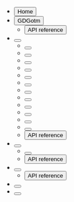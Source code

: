 <!--

If you need to add a new article, add it to the list below. For example, if your article is called "My Article", add the following line:
- [<button icon="file"></button>](/src/docs/my-article.md)

If you need to add a new chapter to an article, add it as a sublist to the article. For example, if your chapter is called "My Chapter", and its article is called "My Article", add the following line below the article (note the spaces in the beginning):
  - [<button icon="file"></button>](/src/docs/my-article/my-chapter.md)

So if there is only one article "My Article", which has only one chapter "My Chapter", this file would look like this:
- [<button icon="file"></button>](/src/docs/my-article.md)
  - [<button icon="file"></button>](/src/docs/my-article/my-chapter.md)

 -->

- [<button icon="home">Home</button>](/src/overview.md)
- [<button icon="gdgotm">GDGotm</button>](/src/docs/gdgotm.md)
  - [<button icon="reference">API reference</button>](/src/docs/gdgotm/api-reference.md)
- [<button icon="content"></button>](/src/docs/content.md)
  - [<button icon="auction"></button>](/src/docs/content/auction-house.md)
  - [<button icon="hammer"></button>](/src/docs/content/crafting.md)
  - [<button icon="user"></button>](/src/docs/content/custom-characters.md)
  - [<button icon="star"></button>](/src/docs/content/custom-items.md)
  - [<button icon="trees"></button>](/src/docs/content/custom-maps.md)
  - [<button icon="sparkles"></button>](/src/docs/content/enchanting.md)
  - [<button icon="save"></button>](/src/docs/content/game-saves.md)
  - [<button icon="package"></button>](/src/docs/content/inventory.md)
  - [<button icon="scale"></button>](/src/docs/content/marketplace.md)
  - [<button icon="shop"></button>](/src/docs/content/shops.md)
  - [<button icon="handshake"></button>](/src/docs/content/trading.md)
  - [<button icon="offline"></button>](/src/docs/content/mix-local-and-global-contents.md)
  - [<button icon="reference">API reference</button>](/src/docs/gdgotm/api-reference/gotmcontent.md)
- [<button icon="leaderboard"></button>](/src/docs/leaderboard.md)
  - [<button icon="offline"></button>](/src/docs/leaderboard/mix-local-and-global-scores.md)
  - [<button icon="reference">API reference</button>](/src/docs/gdgotm/api-reference/gotmleaderboard.md)
- [<button icon="lobby"></button>](/src/docs/lobby.md)
  - [<button icon="reference">API reference</button>](/src/docs/gdgotm/api-reference/gotmlobby.md)
- [<button icon="multiplayer"></button>](/src/docs/multiplayer.md)
- [<button icon="file"></button>](/src/docs/markdown.md)
